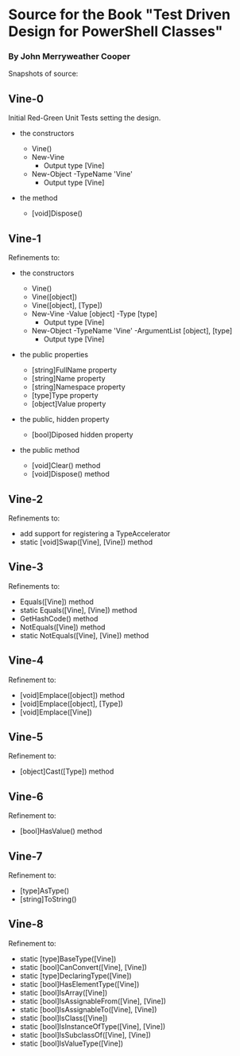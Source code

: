 # Source for the Book "Test Driven Design for PowerShell Classes"

### By John Merryweather Cooper

Snapshots of source:

## Vine-0

Initial Red-Green Unit Tests setting the design.

* the constructors

  * Vine()
  * New-Vine
    * Output type [Vine]
  * New-Object -TypeName 'Vine'
    * Output type [Vine]

* the method
  * [void]Dispose()

## Vine-1

Refinements to:

* the constructors

  * Vine()
  * Vine([object])
  * Vine([object], [Type])
  * New-Vine -Value [object] -Type [type]
    * Output type [Vine]
  * New-Object -TypeName 'Vine' -ArgumentList [object], [type]
    * Output type [Vine]

* the public properties

  * [string]FullName property
  * [string]Name property
  * [string]Namespace property
  * [type]Type property
  * [object]Value property

* the public, hidden property
  * [bool]Diposed hidden property

* the public method
  * [void]Clear() method
  * [void]Dispose() method

## Vine-2

Refinements to:

* add support for registering a TypeAccelerator
* static [void]Swap([Vine], [Vine]) method

## Vine-3

Refinements to:

* Equals([Vine]) method
* static Equals([Vine], [Vine]) method
* GetHashCode() method
* NotEquals([Vine]) method
* static NotEquals([Vine], [Vine]) method

## Vine-4

Refinement to:

* [void]Emplace([object]) method
* [void]Emplace([object], [Type])
* [void]Emplace([Vine])

## Vine-5

Refinement to:

* [object]Cast([Type]) method

## Vine-6

Refinement to:

* [bool]HasValue() method

## Vine-7

Refinement to:

* [type]AsType()
* [string]ToString()

## Vine-8

Refinement to: 

* static [type]BaseType([Vine])
* static [bool]CanConvert([Vine], [Vine])
* static [type]DeclaringType([Vine])
* static [bool]HasElementType([Vine])
* static [bool]IsArray([Vine])
* static [bool]IsAssignableFrom([Vine], [Vine])
* static [bool]IsAssignableTo([Vine], [Vine])
* static [bool]IsClass([Vine])
* static [bool]IsInstanceOfType([Vine], [Vine])
* static [bool]IsSubclassOf([Vine], [Vine])
* static [bool]IsValueType([Vine])
